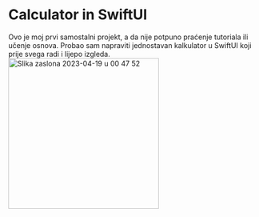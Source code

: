 # Calculator in SwiftUI

Ovo je moj prvi samostalni projekt, a da nije potpuno praćenje tutoriala ili učenje osnova. Probao sam napraviti jednostavan kalkulator u SwiftUI koji prije svega radi i lijepo izgleda.
<img width="301" alt="Slika zaslona 2023-04-19 u 00 47 52" src="https://user-images.githubusercontent.com/48209720/232921625-a95948d2-53d2-4671-b8f7-58076f2d61a4.png">
